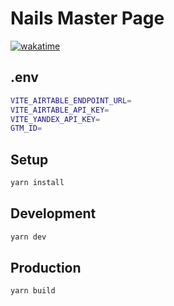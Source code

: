 # Nails Master Page

[![wakatime](https://wakatime.com/badge/user/b4c85a5e-1977-4c82-8f69-188ee9bb7c71/project/e6b3fa2a-2424-4d37-aba8-0de4d4606bc6.svg)](https://wakatime.com/badge/user/b4c85a5e-1977-4c82-8f69-188ee9bb7c71/project/e6b3fa2a-2424-4d37-aba8-0de4d4606bc6)

## .env

```bash
VITE_AIRTABLE_ENDPOINT_URL=
VITE_AIRTABLE_API_KEY=
VITE_YANDEX_API_KEY=
GTM_ID=
```

## Setup
```bash
yarn install
```

## Development

```bash
yarn dev
```

## Production

```bash
yarn build
```
